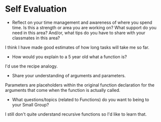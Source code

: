 # Self Evaluation

- Reflect on your time management and awareness of where you spend time. Is this a strength or area you are working on? What support do you need in this area? And/or, what tips do you have to share with your classmates in this area?

I think I have made good estimates of how long tasks will take me so far.

- How would you explain to a 5 year old what a function is?

I'd use the recipe analogy.

- Share your understanding of arguments and parameters.

Parameters are placeholders within the original function declaration for the arguments that come when the function is actually called.

- What questions/topics (related to Functions) do you want to being to your Small Group?

I still don't quite understand recursive functions so I'd like to learn that. 
